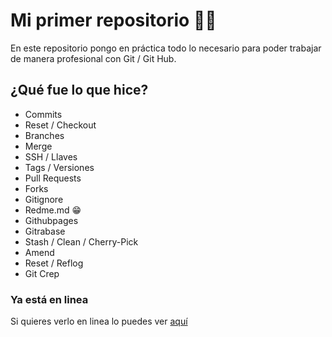 # Mi primer repositorio 👨‍🎓

En este repositorio pongo en práctica todo lo necesario para poder trabajar de manera profesional con Git / Git Hub.

## ¿Qué fue lo que hice?

- Commits
- Reset / Checkout
- Branches
- Merge
- SSH / Llaves
- Tags / Versiones
- Pull Requests
- Forks
- Gitignore
- Redme.md 😁
- Githubpages
- Gitrabase
- Stash / Clean / Cherry-Pick
- Amend
- Reset / Reflog
- Git Crep 

### Ya está en linea
Si quieres verlo en linea lo puedes ver [aquí][github]

[github]: https://coding.jairomerea.com/github "aquí"